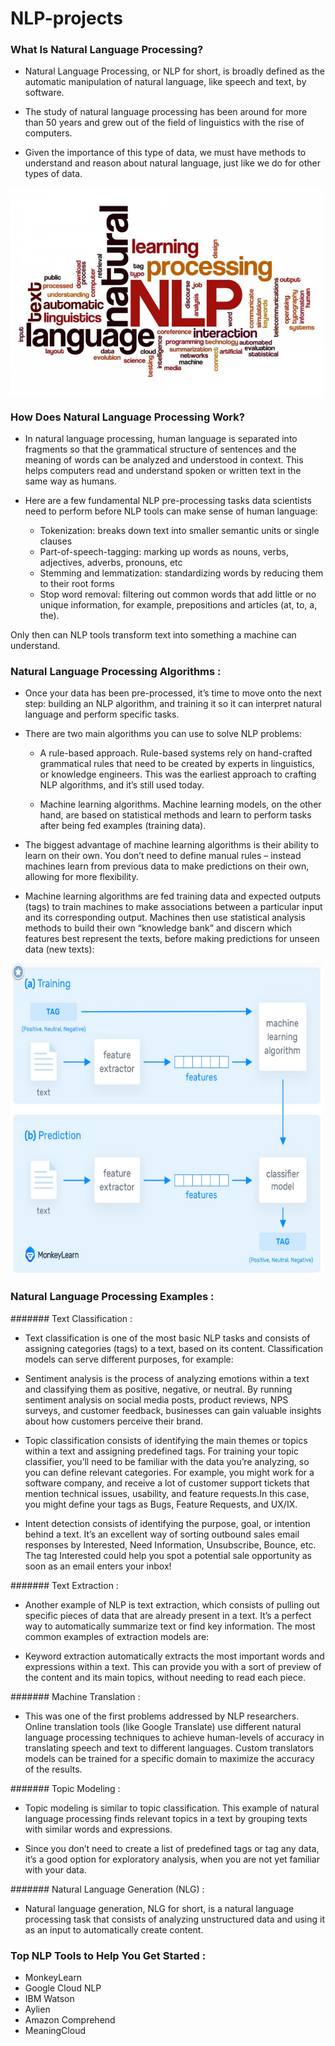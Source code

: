 # NLP-projects

### What Is Natural Language Processing?

- Natural Language Processing, or NLP for short, is broadly defined as the automatic manipulation of natural language, like speech and text, by software.

- The study of natural language processing has been around for more than 50 years and grew out of the field of linguistics with the rise of computers.

- Given the importance of this type of data, we must have methods to understand and reason about natural language, just like we do for other types of data.

<img src="/assets/google-smith.jpeg" width="500" align="center"/>


### How Does Natural Language Processing Work?
- In natural language processing, human language is separated into fragments so that the grammatical structure of sentences and the meaning of words can be analyzed and understood in context. This helps computers read and understand spoken or written text in the same way as humans.

- Here are a few fundamental NLP pre-processing tasks data scientists need to perform before NLP tools can make sense of human language:

    * Tokenization: breaks down text into smaller semantic units or single clauses
    * Part-of-speech-tagging: marking up words as nouns, verbs, adjectives, adverbs, pronouns, etc
    * Stemming and lemmatization: standardizing words by reducing them to their root forms
    * Stop word removal: filtering out common words that add little or no unique information, for example, prepositions and articles (at, to, a, the).

Only then can NLP tools transform text into something a machine can understand. 

### Natural Language Processing Algorithms :

- Once your data has been pre-processed, it’s time to move onto the next step: building an NLP algorithm, and training it so it can interpret natural language and perform specific tasks.

- There are two main algorithms you can use to solve NLP problems:

    * A rule-based approach. Rule-based systems rely on hand-crafted grammatical rules that need to be created by experts in linguistics, or knowledge engineers. This was the earliest approach to crafting NLP algorithms, and it’s still used today.

    * Machine learning algorithms. Machine learning models, on the other hand, are based on statistical methods and learn to perform tasks after being fed examples (training data). 

- The biggest advantage of machine learning algorithms is their ability to learn on their own. You don’t need to define manual rules – instead machines learn from previous data to make predictions on their own, allowing for more flexibility.

- Machine learning algorithms are fed training data and expected outputs (tags) to train machines to make associations between a particular input and its corresponding output. Machines then use statistical analysis methods to build their own “knowledge bank” and discern which features best represent the texts, before making predictions for unseen data (new texts):
<img src="/assets/Capture.PNG" width="500" height="500" align="center"/>

### Natural Language Processing Examples :

####### Text Classification :

- Text classification is one of the most basic NLP tasks and consists of assigning categories (tags) to a text, based on its content. Classification models can serve different purposes, for example:


* Sentiment analysis is the process of analyzing emotions within a text and classifying them as positive, negative, or neutral. By running sentiment analysis on social media posts, product reviews, NPS surveys, and customer feedback, businesses can gain valuable insights about how customers perceive their brand.

* Topic classification consists of identifying the main themes or topics within a text and assigning predefined tags. For training your topic classifier, you’ll need to be familiar with the data you’re analyzing, so you can define relevant categories. For example, you might work for a software company, and receive a lot of customer support tickets that mention technical issues, usability, and feature requests.In this case, you might define your tags as Bugs, Feature Requests, and UX/IX.


* Intent detection consists of identifying the purpose, goal, or intention behind a text. It’s an excellent way of sorting outbound sales email responses by Interested, Need Information, Unsubscribe, Bounce, etc. The tag Interested could help you spot a potential sale opportunity as soon as an email enters your inbox!

####### Text Extraction :

- Another example of NLP is text extraction, which consists of pulling out specific pieces of data that are already present in a text. It’s a perfect way to automatically summarize text or find key information. The most common examples of extraction models are:


* Keyword extraction automatically extracts the most important words and expressions within a text. This can provide you with a sort of preview of the content and its main topics, without needing to read each piece.

####### Machine Translation :

- This was one of the first problems addressed by NLP researchers. Online translation tools (like Google Translate) use different natural language processing techniques to achieve human-levels of accuracy in translating speech and text to different languages. Custom translators models can be trained for a specific domain to maximize the accuracy of the results.

####### Topic Modeling :

- Topic modeling is similar to topic classification. This example of natural language processing finds relevant topics in a text by grouping texts with similar words and expressions.

- Since you don’t need to create a list of predefined tags or tag any data, it’s a good option for exploratory analysis, when you are not yet familiar with your data.

####### Natural Language Generation (NLG) :

- Natural language generation, NLG for short, is a natural language processing task that consists of analyzing unstructured data and using it as an input to automatically create content. 

### Top NLP Tools to Help You Get Started :
    
* MonkeyLearn
* Google Cloud NLP
* IBM Watson
* Aylien
* Amazon Comprehend
* MeaningCloud



